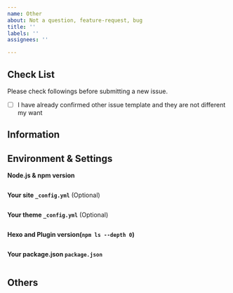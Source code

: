 ```yaml
---
name: Other
about: Not a question, feature-request, bug
title: ''
labels: ''
assignees: ''

---
```


<!-- NOTE:

针对简体中文用户的提示：在提交 issue 时请不要删除下面的模板，按照步骤提供相关信息将有助于我们调查你的问题。请尽量使用英语描述你的问题，这可以让更多的人帮助到你。

If you find that markdown files are not rendered as expected, please go to https://marked.js.org/demo/ to see if it can be reproduced there. If it can be reproduced, please file a bug to https://github.com/markedjs/marked.

If you want help on your bug, please also send us the git repository (GitHub, GitLab, Bitbucket etc...) where your hexo code is stored. It would greatly help. If you prefer not to have your hexo code out in public, please upload to a private GitHub repository and grant read-only access to hexojs/core

Please take extra precaution not to attach any secret environment variables (likes password or GitHub Personal Access Token).

-->

## Check List

Please check followings before submitting a new issue.

- [ ] I have already confirmed other issue template and they are not different my want

## Information

<!-- Question description -->

## Environment & Settings

**Node.js & npm version**

```
```

**Your site `_config.yml`** (Optional)

```
```

**Your theme `_config.yml`** (Optional)

```
```

**Hexo and Plugin version(`npm ls --depth 0`)**

```
```

**Your package.json `package.json`**

```
```

## Others

<!-- If you have other information. Please write here. -->
